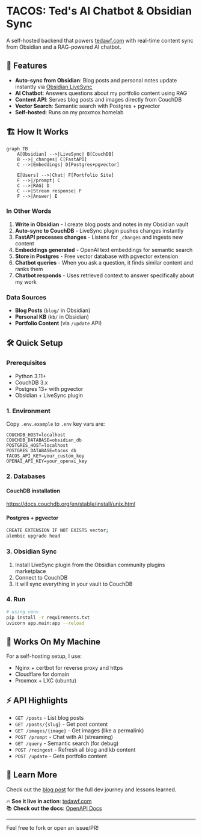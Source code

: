 # TACOS: Ted's AI Chatbot & Obsidian Sync

A self-hosted backend that powers [tedawf.com](https://github.com/tedawf/tedawf.com) with real-time content sync from Obsidian and a RAG-powered AI chatbot.

## 🚀 Features

- **Auto-sync from Obsidian**: Blog posts and personal notes update instantly via [Obsidian LiveSync](https://github.com/vrtmrz/obsidian-livesync)
- **AI Chatbot**: Answers questions about my portfolio content using RAG
- **Content API**: Serves blog posts and images directly from CouchDB
- **Vector Search**: Semantic search with Postgres + pgvector
- **Self-hosted**: Runs on my proxmox homelab

## 🏗️ How It Works

```mermaid
graph TB
    A[Obsidian] -->|LiveSync| B[CouchDB]
    B -->|_changes| C[FastAPI]
    C -->|Embeddings| D[Postgres+pgvector]

    E[Users] -->|Chat| F[Portfolio Site]
    F -->|/prompt| C
    C -->|RAG| D
    C -->|Stream response| F
    F -->|Answer| E
```

### In Other Words

1. **Write in Obsidian** - I create blog posts and notes in my Obsidian vault
2. **Auto-sync to CouchDB** - LiveSync plugin pushes changes instantly
3. **FastAPI processes changes** - Listens for `_changes` and ingests new content
4. **Embeddings generated** - OpenAI text embeddings for semantic search
5. **Store in Postgres** - Free vector database with pgvector extension
6. **Chatbot queries** - When you ask a question, it finds similar content and ranks them
7. **Chatbot responds** - Uses retrieved context to answer specifically about my work

### Data Sources
- **Blog Posts** (`blog/` in Obsidian)
- **Personal KB** (`kb/` in Obsidian)
- **Portfolio Content** (via `/update` API)

## 🛠️ Quick Setup

### Prerequisites
- Python 3.11+
- CouchDB 3.x
- Postgres 13+ with pgvector
- Obsidian + LiveSync plugin

### 1. Environment
Copy `.env.example` to `.env` key vars are:
```env
COUCHDB_HOST=localhost
COUCHDB_DATABASE=obsidian_db
POSTGRES_HOST=localhost
POSTGRES_DATABASE=tacos_db
TACOS_API_KEY=your_custom_key
OPENAI_API_KEY=your_openai_key
```

### 2. Databases

#### CouchDB installation
https://docs.couchdb.org/en/stable/install/unix.html

#### Postgres + pgvector
```bash
CREATE EXTENSION IF NOT EXISTS vector;
alembic upgrade head
```

### 3. Obsidian Sync
1. Install LiveSync plugin from the Obsidian community plugins marketplace
2. Connect to CouchDB
3. It will sync everything in your vault to CouchDB

### 4. Run
```bash
# using venv
pip install -r requirements.txt
uvicorn app.main:app --reload
```

## 🎯 Works On My Machine

For a self-hosting setup, I use:
- Nginx + certbot for reverse proxy and https
- Cloudflare for domain
- Proxmox + LXC (ubuntu)

## ⚡️ API Highlights

- `GET /posts` - List blog posts
- `GET /posts/{slug}` - Get post content  
- `GET /images/{image}` - Get images (like a permalink)  
- `POST /prompt` - Chat with AI (streaming)
- `GET /query` - Semantic search (for debug)
- `POST /reingest` - Refresh all blog and kb content
- `POST /update` - Gets portfolio content

## 🔗 Learn More

Check out the [blog post](https://tedawf.com/blog/making-tacos-for-myself) for the full dev journey and lessons learned.

🔥 **See it live in action**: [tedawf.com](https://tedawf.com)  
📚 **Check out the docs**: [OpenAPI Docs](https://tacos.tedawf.com/docs)

---

Feel free to fork or open an issue/PR!